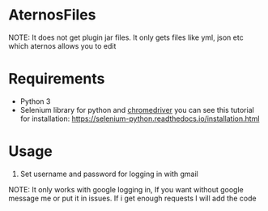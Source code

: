 # AternosFiles

NOTE: It does not get plugin jar files. It only gets files like yml, json etc which aternos allows you to edit

# Requirements
 - Python 3
 - Selenium library for python and <span style="text-decoration:underline">chromedriver</span>
  you can see this tutorial for installation: https://selenium-python.readthedocs.io/installation.html

# Usage
1. Set username and password for logging in with gmail

NOTE: It only works with google logging in, If you want without google message me or put it in issues. If i get enough requests I will add the code
